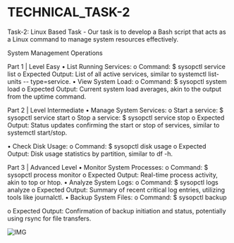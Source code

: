 # TECHNICAL_TASK-2
Task-2: Linux Based Task - Our task is to develop a Bash script that acts as a Linux command to manage
system resources effectively.

System Management Operations

Part 1 | Level Easy
• List Running Services:
o Command: $ sysopctl service list
o Expected Output: List of all active services, similar to systemctl list-units --
type=service.
• View System Load:
o Command: $ sysopctl system load
o Expected Output: Current system load averages, akin to the output from the
uptime command.

Part 2 | Level Intermediate
• Manage System Services:
o Start a service: $ sysopctl service start <service-name>
o Stop a service: $ sysopctl service stop <service-name>
o Expected Output: Status updates confirming the start or stop of services,
similar to systemctl start/stop.

• Check Disk Usage:
o Command: $ sysopctl disk usage
o Expected Output: Disk usage statistics by partition, similar to df -h.

Part 3 | Advanced Level
• Monitor System Processes:
o Command: $ sysopctl process monitor
o Expected Output: Real-time process activity, akin to top or htop.
• Analyze System Logs:
o Command: $ sysopctl logs analyze
o Expected Output: Summary of recent critical log entries, utilizing tools like
journalctl.
• Backup System Files:
o Command: $ sysopctl backup <path>

o Expected Output: Confirmation of backup initiation and status, potentially
using rsync for file transfers.

![IMG](https://github.com/user-attachments/assets/6e9ff764-18c4-46d2-a526-142bce8bc82b)
